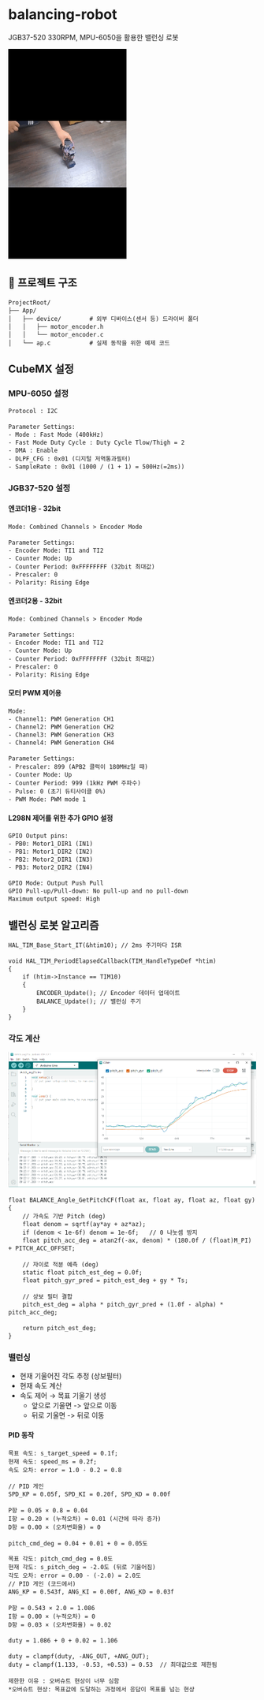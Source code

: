 # balancing-robot
JGB37-520 330RPM, MPU-6050을 활용한 밸런싱 로봇

![Balancing Robot](./img/Balancing_Robot.gif)

## 📂 프로젝트 구조
```
ProjectRoot/
├── App/
│   ├── device/        # 외부 디바이스(센서 등) 드라이버 폴더
│   │   ├── motor_encoder.h
│   │   └── motor_encoder.c
│   └── ap.c           # 실제 동작을 위한 예제 코드
```

## CubeMX 설정

### MPU-6050 설정
```
Protocol : I2C  

Parameter Settings:
- Mode : Fast Mode (400kHz)
- Fast Mode Duty Cycle : Duty Cycle Tlow/Thigh = 2
- DMA : Enable
- DLPF_CFG : 0x01 (디지털 저역통과필터)
- SampleRate : 0x01 (1000 / (1 + 1) = 500Hz(=2ms))
```

### JGB37-520 설정

#### 엔코더1용 - 32bit
```
Mode: Combined Channels > Encoder Mode

Parameter Settings:
- Encoder Mode: TI1 and TI2
- Counter Mode: Up
- Counter Period: 0xFFFFFFFF (32bit 최대값)
- Prescaler: 0
- Polarity: Rising Edge
```
#### 엔코더2용 - 32bit
```
Mode: Combined Channels > Encoder Mode

Parameter Settings:
- Encoder Mode: TI1 and TI2
- Counter Mode: Up
- Counter Period: 0xFFFFFFFF (32bit 최대값)
- Prescaler: 0
- Polarity: Rising Edge
```
#### 모터 PWM 제어용
```
Mode: 
- Channel1: PWM Generation CH1
- Channel2: PWM Generation CH2  
- Channel3: PWM Generation CH3
- Channel4: PWM Generation CH4

Parameter Settings:
- Prescaler: 899 (APB2 클럭이 180MHz일 때)
- Counter Mode: Up
- Counter Period: 999 (1kHz PWM 주파수)
- Pulse: 0 (초기 듀티사이클 0%)
- PWM Mode: PWM mode 1
```

#### L298N 제어를 위한 추가 GPIO 설정
```
GPIO Output pins:
- PB0: Motor1_DIR1 (IN1)
- PB1: Motor1_DIR2 (IN2)
- PB2: Motor2_DIR1 (IN3)  
- PB3: Motor2_DIR2 (IN4)

GPIO Mode: Output Push Pull
GPIO Pull-up/Pull-down: No pull-up and no pull-down
Maximum output speed: High
```

## 밸런싱 로봇 알고리즘

```
HAL_TIM_Base_Start_IT(&htim10); // 2ms 주기마다 ISR

void HAL_TIM_PeriodElapsedCallback(TIM_HandleTypeDef *htim)
{
    if (htim->Instance == TIM10)
    {
		ENCODER_Update(); // Encoder 데이터 업데이트
        BALANCE_Update(); // 밸런싱 주기
    }
}

```

### 각도 계산

![Balancing Robot](./img/Angle_Compare.PNG)

```
float BALANCE_Angle_GetPitchCF(float ax, float ay, float az, float gy)
{
    // 가속도 기반 Pitch (deg)
    float denom = sqrtf(ay*ay + az*az);
    if (denom < 1e-6f) denom = 1e-6f;   // 0 나눗셈 방지
    float pitch_acc_deg = atan2f(-ax, denom) * (180.0f / (float)M_PI) + PITCH_ACC_OFFSET;

    // 자이로 적분 예측 (deg)
    static float pitch_est_deg = 0.0f;
    float pitch_gyr_pred = pitch_est_deg + gy * Ts;

    // 상보 필터 결합
    pitch_est_deg = alpha * pitch_gyr_pred + (1.0f - alpha) * pitch_acc_deg;

    return pitch_est_deg;
}
```

### 밸런싱

* 현재 기울어진 각도 추정 (상보필터)
* 현재 속도 계산
* 속도 제어 → 목표 기울기 생성
  * 앞으로 기울면 -> 앞으로 이동
  * 뒤로 기울면   -> 뒤로 이동

#### PID 동작
```
목표 속도: s_target_speed = 0.1f;
현재 속도: speed_ms = 0.2f;
속도 오차: error = 1.0 - 0.2 = 0.8

// PID 게인
SPD_KP = 0.05f, SPD_KI = 0.20f, SPD_KD = 0.00f

P항 = 0.05 × 0.8 = 0.04
I항 = 0.20 × (누적오차) ≈ 0.01 (시간에 따라 증가)
D항 = 0.00 × (오차변화율) = 0

pitch_cmd_deg = 0.04 + 0.01 + 0 = 0.05도
```

```
목표 각도: pitch_cmd_deg = 0.0도
현재 각도: s_pitch_deg = -2.0도 (뒤로 기울어짐)
각도 오차: error = 0.00 - (-2.0) = 2.0도
// PID 게인 (코드에서)
ANG_KP = 0.543f, ANG_KI = 0.00f, ANG_KD = 0.03f

P항 = 0.543 × 2.0 = 1.086
I항 = 0.00 × (누적오차) = 0
D항 = 0.03 × (오차변화율) ≈ 0.02

duty = 1.086 + 0 + 0.02 = 1.106

duty = clampf(duty, -ANG_OUT, +ANG_OUT);
duty = clampf(1.133, -0.53, +0.53) = 0.53  // 최대값으로 제한됨

제한한 이유 : 오버슈트 현상이 너무 심함
*오버슈트 현상: 목표값에 도달하는 과정에서 응답이 목표를 넘는 현상
```